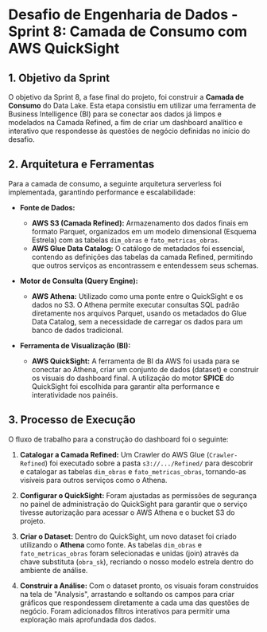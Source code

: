 # Desafio de Engenharia de Dados - Sprint 8: Camada de Consumo com AWS QuickSight

## 1. Objetivo da Sprint
O objetivo da Sprint 8, a fase final do projeto, foi construir a **Camada de Consumo** do Data Lake. Esta etapa consistiu em utilizar uma ferramenta de Business Intelligence (BI) para se conectar aos dados já limpos e modelados na Camada Refined, a fim de criar um dashboard analítico e interativo que respondesse às questões de negócio definidas no início do desafio.

## 2. Arquitetura e Ferramentas
Para a camada de consumo, a seguinte arquitetura serverless foi implementada, garantindo performance e escalabilidade:

* **Fonte de Dados:**
    * **AWS S3 (Camada Refined):** Armazenamento dos dados finais em formato Parquet, organizados em um modelo dimensional (Esquema Estrela) com as tabelas `dim_obras` e `fato_metricas_obras`.
    * **AWS Glue Data Catalog:** O catálogo de metadados foi essencial, contendo as definições das tabelas da camada Refined, permitindo que outros serviços as encontrassem e entendessem seus schemas.

* **Motor de Consulta (Query Engine):**
    * **AWS Athena:** Utilizado como uma ponte entre o QuickSight e os dados no S3. O Athena permite executar consultas SQL padrão diretamente nos arquivos Parquet, usando os metadados do Glue Data Catalog, sem a necessidade de carregar os dados para um banco de dados tradicional.

* **Ferramenta de Visualização (BI):**
    * **AWS QuickSight:** A ferramenta de BI da AWS foi usada para se conectar ao Athena, criar um conjunto de dados (dataset) e construir os visuais do dashboard final. A utilização do motor **SPICE** do QuickSight foi escolhida para garantir alta performance e interatividade nos painéis.

## 3. Processo de Execução
O fluxo de trabalho para a construção do dashboard foi o seguinte:

1.  **Catalogar a Camada Refined:** Um Crawler do AWS Glue (`Crawler-Refined`) foi executado sobre a pasta `s3://.../Refined/` para descobrir e catalogar as tabelas `dim_obras` e `fato_metricas_obras`, tornando-as visíveis para outros serviços como o Athena.

2.  **Configurar o QuickSight:** Foram ajustadas as permissões de segurança no painel de administração do QuickSight para garantir que o serviço tivesse autorização para acessar o AWS Athena e o bucket S3 do projeto.

3.  **Criar o Dataset:** Dentro do QuickSight, um novo dataset foi criado utilizando o **Athena** como fonte. As tabelas `dim_obras` e `fato_metricas_obras` foram selecionadas e unidas (join) através da chave substituta (`obra_sk`), recriando o nosso modelo estrela dentro do ambiente de análise.

4.  **Construir a Análise:** Com o dataset pronto, os visuais foram construídos na tela de "Analysis", arrastando e soltando os campos para criar gráficos que respondessem diretamente a cada uma das questões de negócio. Foram adicionados filtros interativos para permitir uma exploração mais aprofundada dos dados.